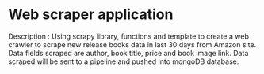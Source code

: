 # Web scraper application

Description : Using scrapy library, functions and template to create a web crawler to scrape new release books data in last 30 days from Amazon site. Data fields scraped are author, book title, price and book image link. Data scraped will be sent to a pipeline and pushed into mongoDB database.  
